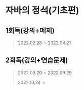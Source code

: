 # 자바의 정석(기초편)
## 1회독(강의+예제)
> 2022.02.28 ~ 2022.04.21
## 2회독(강의+연습문제)
> 2022.09.20 ~ 2022.09.29
> 
> 2022.10.24 ~ 
